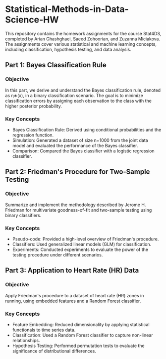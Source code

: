 # Statistical-Methods-in-Data-Science-HW
This repository contains the homework assignments for the course Stat4DS, completed by Arian Ghashghaei, Saeed Zohoorian, and Zuzanna Miciakova. The assignments cover various statistical and machine learning concepts, including classification, hypothesis testing, and data analysis.

## Part 1: Bayes Classification Rule
### Objective
In this part, we derive and understand the Bayes classification rule, denoted as η∗(x), in a binary classification scenario. The goal is to minimize classification errors by assigning each observation to the class with the higher posterior probability.
### Key Concepts
- Bayes Classification Rule: Derived using conditional probabilities and the regression function.
- Simulation: Generated a dataset of size n=1000 from the joint data model and evaluated the performance of the Bayes classifier.
- Comparison: Compared the Bayes classifier with a logistic regression classifier.

## Part 2: Friedman's Procedure for Two-Sample Testing
### Objective
Summarize and implement the methodology described by Jerome H. Friedman for multivariate goodness-of-fit and two-sample testing using binary classifiers.
### Key Concepts
- Pseudo-code: Provided a high-level overview of Friedman's procedure.
- Classifiers: Used generalized linear models (GLM) for classification.
- Experiments: Conducted experiments to evaluate the power of the testing procedure under different scenarios.

## Part 3: Application to Heart Rate (HR) Data
### Objective
Apply Friedman's procedure to a dataset of heart rate (HR) zones in running, using embedded features and a Random Forest classifier.
### Key Concepts
- Feature Embedding: Reduced dimensionality by applying statistical functionals to time series data.
- Classification: Used a Random Forest classifier to capture non-linear relationships.
- Hypothesis Testing: Performed permutation tests to evaluate the significance of distributional differences.

